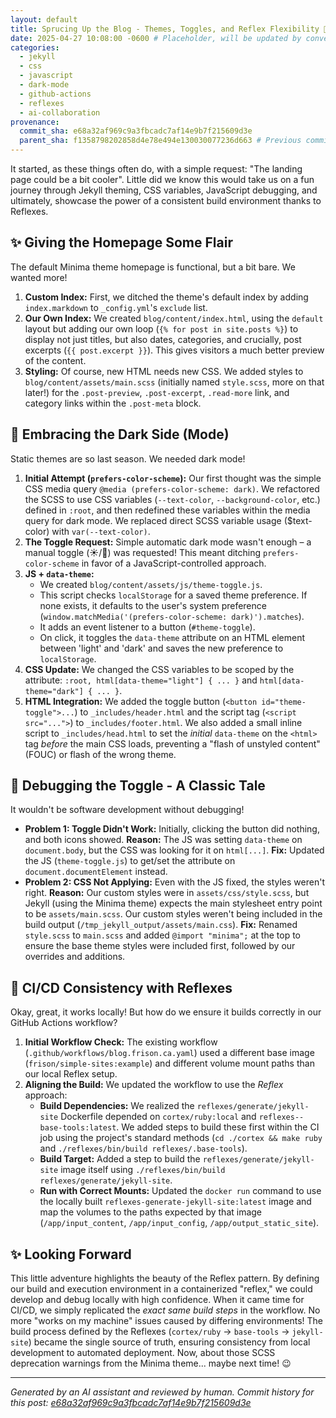 ```yaml
---
layout: default
title: Sprucing Up the Blog - Themes, Toggles, and Reflex Flexibility 🎨
date: 2025-04-27 10:08:00 -0600 # Placeholder, will be updated by convention/tooling if needed
categories:
  - jekyll
  - css
  - javascript
  - dark-mode
  - github-actions
  - reflexes
  - ai-collaboration
provenance:
  commit_sha: e68a32af969c9a3fbcadc7af14e9b7f215609d3e
  parent_sha: f1358798202858d4e78e494e130030077236d663 # Previous commit SHA
---
```


It started, as these things often do, with a simple request: "The landing page could be a bit cooler". Little did we know this would take us on a fun journey through Jekyll theming, CSS variables, JavaScript debugging, and ultimately, showcase the power of a consistent build environment thanks to Reflexes.

## ✨ Giving the Homepage Some Flair

The default Minima theme homepage is functional, but a bit bare. We wanted more!

1.  **Custom Index:** First, we ditched the theme's default index by adding `index.markdown` to `_config.yml`'s `exclude` list.
2.  **Our Own Index:** We created `blog/content/index.html`, using the `default` layout but adding our own loop (`{% for post in site.posts %}`) to display not just titles, but also dates, categories, and crucially, post excerpts (`{{ post.excerpt }}`). This gives visitors a much better preview of the content.
3.  **Styling:** Of course, new HTML needs new CSS. We added styles to `blog/content/assets/main.scss` (initially named `style.scss`, more on that later!) for the `.post-preview`, `.post-excerpt`, `.read-more` link, and category links within the `.post-meta` block.

## 🌙 Embracing the Dark Side (Mode)

Static themes are so last season. We needed dark mode!

1.  **Initial Attempt (`prefers-color-scheme`):** Our first thought was the simple CSS media query `@media (prefers-color-scheme: dark)`. We refactored the SCSS to use CSS variables (`--text-color`, `--background-color`, etc.) defined in `:root`, and then redefined these variables within the media query for dark mode. We replaced direct SCSS variable usage ($text-color) with `var(--text-color)`.
2.  **The Toggle Request:** Simple automatic dark mode wasn't enough – a manual toggle (☀️/🌙) was requested! This meant ditching `prefers-color-scheme` in favor of a JavaScript-controlled approach.
3.  **JS + `data-theme`:**
    *   We created `blog/content/assets/js/theme-toggle.js`.
    *   This script checks `localStorage` for a saved theme preference. If none exists, it defaults to the user's system preference (`window.matchMedia('(prefers-color-scheme: dark)').matches`).
    *   It adds an event listener to a button (`#theme-toggle`).
    *   On click, it toggles the `data-theme` attribute on an HTML element between 'light' and 'dark' and saves the new preference to `localStorage`.
4.  **CSS Update:** We changed the CSS variables to be scoped by the attribute: `:root, html[data-theme="light"] { ... }` and `html[data-theme="dark"] { ... }`.
5.  **HTML Integration:** We added the toggle button (`<button id="theme-toggle">...`) to `_includes/header.html` and the script tag (`<script src="...">`) to `_includes/footer.html`. We also added a small inline script to `_includes/head.html` to set the *initial* `data-theme` on the `<html>` tag *before* the main CSS loads, preventing a "flash of unstyled content" (FOUC) or flash of the wrong theme.

## 🐛 Debugging the Toggle - A Classic Tale

It wouldn't be software development without debugging!

*   **Problem 1: Toggle Didn't Work:** Initially, clicking the button did nothing, and both icons showed. **Reason:** The JS was setting `data-theme` on `document.body`, but the CSS was looking for it on `html[...]`. **Fix:** Updated the JS (`theme-toggle.js`) to get/set the attribute on `document.documentElement` instead.
*   **Problem 2: CSS Not Applying:** Even with the JS fixed, the styles weren't right. **Reason:** Our custom styles were in `assets/css/style.scss`, but Jekyll (using the Minima theme) expects the main stylesheet entry point to be `assets/main.scss`. Our custom styles weren't being included in the build output (`/tmp_jekyll_output/assets/main.css`). **Fix:** Renamed `style.scss` to `main.scss` and added `@import "minima";` at the top to ensure the base theme styles were included first, followed by our overrides and additions.

## 🚀 CI/CD Consistency with Reflexes

Okay, great, it works locally! But how do we ensure it builds correctly in our GitHub Actions workflow?

1.  **Initial Workflow Check:** The existing workflow (`.github/workflows/blog.frison.ca.yaml`) used a different base image (`frison/simple-sites:example`) and different volume mount paths than our local Reflex setup.
2.  **Aligning the Build:** We updated the workflow to use the *Reflex* approach:
    *   **Build Dependencies:** We realized the `reflexes/generate/jekyll-site` Dockerfile depended on `cortex/ruby:local` and `reflexes--base-tools:latest`. We added steps to build these first within the CI job using the project's standard methods (`cd ./cortex && make ruby` and `./reflexes/bin/build reflexes/.base-tools`).
    *   **Build Target:** Added a step to build the `reflexes/generate/jekyll-site` image itself using `./reflexes/bin/build reflexes/generate/jekyll-site`.
    *   **Run with Correct Mounts:** Updated the `docker run` command to use the locally built `reflexes-generate-jekyll-site:latest` image and map the volumes to the paths expected by that image (`/app/input_content`, `/app/input_config`, `/app/output_static_site`).

## ✨ Looking Forward

This little adventure highlights the beauty of the Reflex pattern. By defining our build and execution environment in a containerized "reflex," we could develop and debug locally with high confidence. When it came time for CI/CD, we simply replicated the *exact same build steps* in the workflow. No more "works on my machine" issues caused by differing environments! The build process defined by the Reflexes (`cortex/ruby` -> `base-tools` -> `jekyll-site`) became the single source of truth, ensuring consistency from local development to automated deployment. Now, about those SCSS deprecation warnings from the Minima theme... maybe next time! 😉

---
*Generated by an AI assistant and reviewed by human.*
*Commit history for this post: [e68a32af969c9a3fbcadc7af14e9b7f215609d3e](https://github.com/frison/agentt/commit/e68a32af969c9a3fbcadc7af14e9b7f215609d3e)*